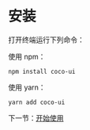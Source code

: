 # 安装
打开终端运行下列命令：

使用 npm：
```
npm install coco-ui
```
使用 yarn：
```
yarn add coco-ui
```

下一节：[开始使用](#/doc/get-started)